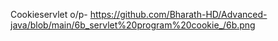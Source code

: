 Cookieservlet o/p- https://github.com/Bharath-HD/Advanced-java/blob/main/6b_servlet%20program%20cookie_/6b.png
